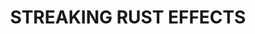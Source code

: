---
layout: product
title: "STREAKING RUST EFFECTS"
price: "500" 
desc: "Emajl Efekat"
img_path: "/assets/img/A.MIG-1204.jpg"
brand: "AMMO"
available: true
special_offer: false
new: false
soon: false
cat: "060000"
subcat: "060600"
subsubcat: "00"
sifra: "A.MIG-1204"
popular: true
---